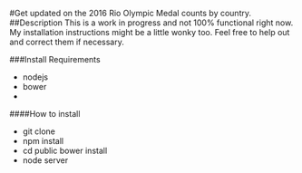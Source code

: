 #Get updated on the 2016 Rio Olympic Medal counts by country.
##Description
This is a work in progress and not 100% functional right now. My installation instructions might be a little wonky too. Feel free to help out and correct them if necessary.

###Install
Requirements
- nodejs
- bower
- 
####How to install
- git clone
- npm install
- cd public bower install
- node server
